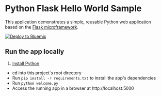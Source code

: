 # Python Flask Hello World Sample

This application demonstrates a simple, reusable Python web application based on the [Flask microframework](http://flask.pocoo.org/).

[![Deploy to Bluemix](https://bluemix.net/deploy/button.png)](https://bluemix.net/deploy)

## Run the app locally

1. [Install Python][]
+ cd into this project's root directory
+ Run `pip install -r requirements.txt` to install the app's dependencies
+ Run `python welcome.py`
+ Access the running app in a browser at http://localhost:5000

[Install Python]: https://www.python.org/downloads/
